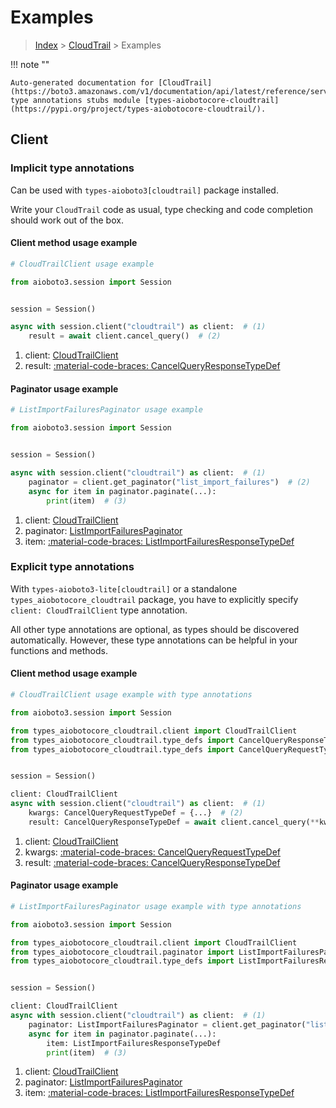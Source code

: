 # Examples

> [Index](../README.md) > [CloudTrail](./README.md) > Examples

!!! note ""

    Auto-generated documentation for [CloudTrail](https://boto3.amazonaws.com/v1/documentation/api/latest/reference/services/cloudtrail.html#cloudtrail)
    type annotations stubs module [types-aiobotocore-cloudtrail](https://pypi.org/project/types-aiobotocore-cloudtrail/).

## Client

### Implicit type annotations

Can be used with `types-aioboto3[cloudtrail]` package installed.

Write your `CloudTrail` code as usual,
type checking and code completion should work out of the box.



#### Client method usage example

```python
# CloudTrailClient usage example

from aioboto3.session import Session


session = Session()

async with session.client("cloudtrail") as client:  # (1)
    result = await client.cancel_query()  # (2)
```

1. client: [CloudTrailClient](./client.md)
2. result: [:material-code-braces: CancelQueryResponseTypeDef](./type_defs.md#cancelqueryresponsetypedef)



#### Paginator usage example

```python
# ListImportFailuresPaginator usage example

from aioboto3.session import Session


session = Session()

async with session.client("cloudtrail") as client:  # (1)
    paginator = client.get_paginator("list_import_failures")  # (2)
    async for item in paginator.paginate(...):
        print(item)  # (3)
```

1. client: [CloudTrailClient](./client.md)
2. paginator: [ListImportFailuresPaginator](./paginators.md#listimportfailurespaginator)
3. item: [:material-code-braces: ListImportFailuresResponseTypeDef](./type_defs.md#listimportfailuresresponsetypedef)




### Explicit type annotations

With `types-aioboto3-lite[cloudtrail]`
or a standalone `types_aiobotocore_cloudtrail` package, you have to explicitly specify
`client: CloudTrailClient` type annotation.

All other type annotations are optional, as types should be discovered automatically.
However, these type annotations can be helpful in your functions and methods.


#### Client method usage example

```python
# CloudTrailClient usage example with type annotations

from aioboto3.session import Session

from types_aiobotocore_cloudtrail.client import CloudTrailClient
from types_aiobotocore_cloudtrail.type_defs import CancelQueryResponseTypeDef
from types_aiobotocore_cloudtrail.type_defs import CancelQueryRequestTypeDef


session = Session()

client: CloudTrailClient
async with session.client("cloudtrail") as client:  # (1)
    kwargs: CancelQueryRequestTypeDef = {...}  # (2)
    result: CancelQueryResponseTypeDef = await client.cancel_query(**kwargs)  # (3)
```

1. client: [CloudTrailClient](./client.md)
2. kwargs: [:material-code-braces: CancelQueryRequestTypeDef](./type_defs.md#cancelqueryrequesttypedef)
3. result: [:material-code-braces: CancelQueryResponseTypeDef](./type_defs.md#cancelqueryresponsetypedef)



#### Paginator usage example

```python
# ListImportFailuresPaginator usage example with type annotations

from aioboto3.session import Session

from types_aiobotocore_cloudtrail.client import CloudTrailClient
from types_aiobotocore_cloudtrail.paginator import ListImportFailuresPaginator
from types_aiobotocore_cloudtrail.type_defs import ListImportFailuresResponseTypeDef


session = Session()

client: CloudTrailClient
async with session.client("cloudtrail") as client:  # (1)
    paginator: ListImportFailuresPaginator = client.get_paginator("list_import_failures")  # (2)
    async for item in paginator.paginate(...):
        item: ListImportFailuresResponseTypeDef
        print(item)  # (3)
```

1. client: [CloudTrailClient](./client.md)
2. paginator: [ListImportFailuresPaginator](./paginators.md#listimportfailurespaginator)
3. item: [:material-code-braces: ListImportFailuresResponseTypeDef](./type_defs.md#listimportfailuresresponsetypedef)




